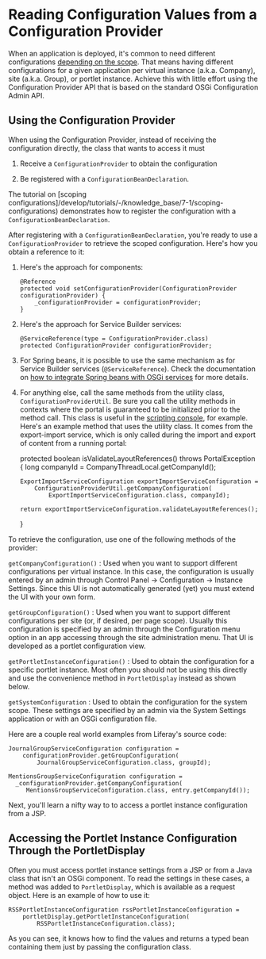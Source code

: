 # Reading Configuration Values from a Configuration Provider [](id=reading-configuration-values-from-a-configuration-provider)

When an application is deployed, it's common to need different configurations
[depending on the scope](/develop/tutorials/-/knowledge_base/7-1/scoping-configurations).
That means having different
configurations for a given application per virtual instance (a.k.a. Company),
site (a.k.a. Group), or portlet instance. Achieve this with little effort using
the Configuration Provider API that is based on the standard OSGi Configuration
Admin API.

## Using the Configuration Provider [](id=using-the-configuration-provider)

When using the Configuration Provider, instead of receiving the configuration
directly, the class that wants to access it must 

1.  Receive a `ConfigurationProvider` to obtain the configuration

2.  Be registered with a `ConfigurationBeanDeclaration`.

The tutorial on 
[scoping configurations]/develop/tutorials/-/knowledge_base/7-1/scoping-configurations) 
demonstrates how to register the configuration with a `ConfigurationBeanDeclaration`.

After registering with a `ConfigurationBeanDeclaration`, you're ready to use a
`ConfigurationProvider` to retrieve the scoped configuration. Here's how you
obtain a reference to it:

1.  Here's the approach for components:

        @Reference
        protected void setConfigurationProvider(ConfigurationProvider configurationProvider) {
            _configurationProvider = configurationProvider;
        }

2.  Here's the approach for Service Builder services:

        @ServiceReference(type = ConfigurationProvider.class)
        protected ConfigurationProvider configurationProvider;

3.  For Spring beans, it is possible to use the same mechanism as for Service
    Builder services (`@ServiceReference`). Check the documentation on 
    [how to integrate Spring beans with OSGi services](/develop/tutorials/-/knowledge_base/7-1/invoking-services-from-service-builder-code#referencing-an-osgi-service)
    for more details.

4.  For anything else, call the same methods from the utility class,
    `ConfigurationProviderUtil`. Be sure you call the utility methods in
    contexts where the portal is guaranteed to be initialized prior to the
    method call. This class is useful in the 
    [scripting console](/discover/portal/-/knowledge_base/7-0/running-scripts-from-the-script-console),
    for example. Here's an example method that uses the utility class. It comes
    from the export-import service, which is only called during the import and
    export of content from a running portal:

	protected boolean isValidateLayoutReferences() throws PortalException {
		long companyId = CompanyThreadLocal.getCompanyId();

		ExportImportServiceConfiguration exportImportServiceConfiguration =
			ConfigurationProviderUtil.getCompanyConfiguration(
				ExportImportServiceConfiguration.class, companyId);

		return exportImportServiceConfiguration.validateLayoutReferences();
	}

To retrieve the configuration, use one of the following methods of the provider:

`getCompanyConfiguration()`
: Used when you want to support different configurations per virtual instance.
In this case, the configuration is usually entered by an admin through Control
Panel &rarr; Configuration &rarr; Instance Settings. Since this UI is not
automatically generated (yet) you must extend the UI with your own form.

`getGroupConfiguration()`
: Used when you want to support different configurations per site (or, if
desired, per page scope). Usually this configuration is specified by an admin
through the Configuration menu option in an app accessing through the site
administration menu. That UI is developed as a portlet configuration view.

`getPortletInstanceConfiguration()`
: Used to obtain the configuration for a specific portlet instance. Most often
you should not be using this directly and use the convenience method in
`PortletDisplay` instead as shown below.

`getSystemConfiguration`
: Used to obtain the configuration for the system scope. These settings are
specified by an admin via the System Settings application or with an OSGi
configuration file.

Here are a couple real world examples from Liferay's source code:

    JournalGroupServiceConfiguration configuration =
        configurationProvider.getGroupConfiguration(
            JournalGroupServiceConfiguration.class, groupId);

    MentionsGroupServiceConfiguration configuration =
      _configurationProvider.getCompanyConfiguration(
         MentionsGroupServiceConfiguration.class, entry.getCompanyId());

Next, you'll learn a nifty way to to access a portlet instance configuration
from a JSP.

## Accessing the Portlet Instance Configuration Through the PortletDisplay [](id=accessing-the-portlet-instance-configuration-through-the-portletdisplay)

Often you must access portlet instance settings from a JSP or from a Java class
that isn't an OSGi component. To read the settings in these cases, a
method was added to `PortletDisplay`, which is available as a request object.
Here is an example of how to use it:

    RSSPortletInstanceConfiguration rssPortletInstanceConfiguration =
        portletDisplay.getPortletInstanceConfiguration(
            RSSPortletInstanceConfiguration.class);

As you can see, it knows how to find the values and returns a typed bean
containing them just by passing the configuration class.
